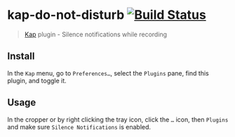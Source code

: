 # kap-do-not-disturb [![Build Status](https://travis-ci.org/karaggeorge/kap-do-not-disturb.svg?branch=master)](https://travis-ci.org/karaggeorge/kap-do-not-disturb)

> [Kap](https://github.com/wulkano/kap) plugin - Silence notifications while recording


## Install

In the `Kap` menu, go to `Preferences…`, select the `Plugins` pane, find this plugin, and toggle it.


## Usage

In the cropper or by right clicking the tray icon, click the `…` icon, then `Plugins` and make sure `Silence Notifications` is enabled.
